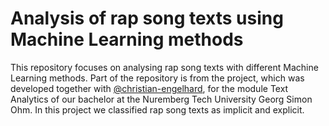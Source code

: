 # Analysis of rap song texts using Machine Learning methods
This repository focuses on analysing rap song texts with different Machine Learning methods. Part of the repository is from the project, which was developed together with [@christian-engelhard]( https://github.com/christian-engelhard ), for the module Text Analytics of our bachelor at the Nuremberg Tech University Georg Simon Ohm. In this project we classified rap song texts as implicit and explicit.
